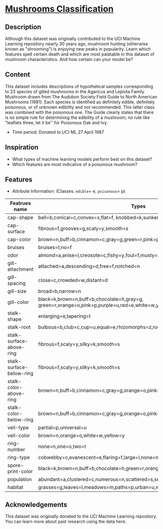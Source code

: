 # [Mushrooms Classification](https://www.kaggle.com/uciml/mushroom-classification)

## Description

Although this dataset was originally contributed to the UCI Machine Learning repository nearly 30 years ago, mushroom hunting (otherwise known as "shrooming") is enjoying new peaks in popularity. Learn which features spell certain death and which are most palatable in this dataset of mushroom characteristics. And how certain can your model be?

## Content

This dataset includes descriptions of hypothetical samples corresponding to 23 species of gilled mushrooms in the Agaricus and Lepiota Family Mushroom drawn from The Audubon Society Field Guide to North American Mushrooms (1981). Each species is identified as definitely edible, definitely poisonous, or of unknown edibility and not recommended. This latter class was combined with the poisonous one. The Guide clearly states that there is no simple rule for determining the edibility of a mushroom; no rule like "leaflets three, let it be'' for Poisonous Oak and Ivy.

- Time period: Donated to UCI ML 27 April 1987

## Inspiration

- What types of machine learning models perform best on this dataset?
- Which features are most indicative of a poisonous mushroom?


## Features

- Attribute Information: (Classes: `edible`= e, `poisonous`= p)

|Featrues name | Types |
|--------------|-------|
|cap-shape |  bell=b,conical=c,convex=x,flat=f, knobbed=k,sunken=s|
|cap-surface |  fibrous=f,grooves=g,scaly=y,smooth=s|
|cap-color |  brown=n,buff=b,cinnamon=c,gray=g,green=r,pink=p,purple=u,red=e,white=w,yellow=y|
|bruises |  bruises=t,no=f|
|odor |  almond=a,anise=l,creosote=c,fishy=y,foul=f,musty=m,none=n,pungent=p,spicy=s|
|gill-attachment |  attached=a,descending=d,free=f,notched=n|
|gill-spacing |  close=c,crowded=w,distant=d|
|gill-size |  broad=b,narrow=n|
|gill-color |  black=k,brown=n,buff=b,chocolate=h,gray=g, green=r,orange=o,pink=p,purple=u,red=e,white=w,yellow=y|
|stalk-shape |  enlarging=e,tapering=t|
|stalk-root |  bulbous=b,club=c,cup=u,equal=e,rhizomorphs=z,rooted=r,missing=?|
|stalk-surface-above-ring |  fibrous=f,scaly=y,silky=k,smooth=s|
|stalk-surface-below-ring |  fibrous=f,scaly=y,silky=k,smooth=s|
|stalk-color-above-ring |  brown=n,buff=b,cinnamon=c,gray=g,orange=o,pink=p,red=e,white=w,yellow=y|
|stalk-color-below-ring |  brown=n,buff=b,cinnamon=c,gray=g,orange=o,pink=p,red=e,white=w,yellow=y|
|veil-type |  partial=p,universal=u|
|veil-color |  brown=n,orange=o,white=w,yellow=y|
|ring-number |  none=n,one=o,two=t|
|ring-type |  cobwebby=c,evanescent=e,flaring=f,large=l,none=n,pendant=p,sheathing=s,zone=z|
|spore-print-color |  black=k,brown=n,buff=b,chocolate=h,green=r,orange=o,purple=u,white=w,yellow=y|
|population |  abundant=a,clustered=c,numerous=n,scattered=s,several=v,solitary=y|
|habitat |  grasses=g,leaves=l,meadows=m,paths=p,urban=u,waste=w,woods=d|

## Acknowledgements

This dataset was originally donated to the UCI Machine Learning repository. You can learn more about past research using the data here.
